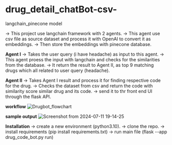 # drug_detail_chatBot-csv-
langchain_pinecone model

-> This project use langchain framework with 2 agents.
-> This agent use csv file as source dataset and process it with OpenAI to convert it as embeddings.
-> Then store the embeddings with pinecone database.

 **Agent I**
   -> Takes the user query (i have headache) as input to this agent.
   -> This agent proess the input with langchain and checks for the similarities from the database.
   -> It return the result to Agent II, as top 9 matching drugs which all related to user query (headache).

 **Agent II**
   -> Takes Agent I result and process it for finding respective code for the drug.
   -> Checks the dataset from csv and return the code with similarity score similar drug and its code.
   -> send it to thr front end UI through the flask API.
    
**workflow**
![Drugbot_flowchart](https://github.com/user-attachments/assets/8477a104-8e36-4d9e-8c71-f9113899a7f5)

**sample output**
![Screenshot from 2024-07-11 19-14-25](https://github.com/user-attachments/assets/47d31817-723c-40be-93e1-7ff8e7f7e0f3)

**Installation**
-> create a new environment (python3.10).
-> clone the repo.
-> install requirements (pip install requirements.txt)
-> run main file (flask --app drug_code_bot.py run)
